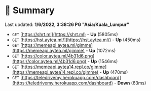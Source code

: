 # 📖 Summary
Last updated: **1/6/2022, 3:38:26 PG "Asia/Kuala_Lumpur"**

- `GET` [https://shrt.ml](https://shrt.ml) - **Up** (5805ms)
- `GET` [https://hst.aytea.ml/](https://hst.aytea.ml/) - **Up** (450ms)
- `GET` [https://memeapi.aytea.ml/gimme](https://memeapi.aytea.ml/gimme) - **Up** (1072ms)
- `GET` [https://color.aytea.ml/4b31d6.png](https://color.aytea.ml/4b31d6.png) - **Up** (1546ms)
- `GET` [https://memeapi.aytea14.repl.co/gimme](https://memeapi.aytea14.repl.co/gimme) - **Up** (470ms)
- `GET` [https://teledrivemy.herokuapp.com/dashboard](https://teledrivemy.herokuapp.com/dashboard) - **Down** (63ms)
